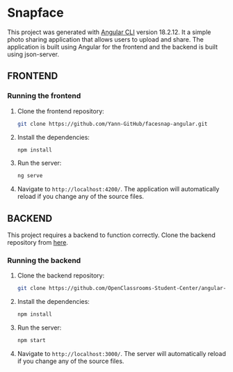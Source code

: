 # Snapface

This project was generated with [Angular CLI](https://github.com/angular/angular-cli) version 18.2.12. It a simple photo sharing application that allows users to upload and share. The application is built using Angular for the frontend and the backend is built using json-server.

## FRONTEND

### Running the frontend

1.  Clone the frontend repository:

    ```bash
    git clone https://github.com/Yann-GitHub/facesnap-angular.git
    ```

2.  Install the dependencies:

    ```bash
    npm install
    ```

3.  Run the server:

    ```bash
    ng serve
    ```

4.  Navigate to `http://localhost:4200/`. The application will automatically reload if you change any of the source files.

## BACKEND

This project requires a backend to function correctly. Clone the backend repository from [here](https://github.com/OpenClassrooms-Student-Center/angular-intermediate-backend).

### Running the backend

1.  Clone the backend repository:

    ```bash
    git clone https://github.com/OpenClassrooms-Student-Center/angular-intermediate-backend.git
    ```

2.  Install the dependencies:

    ```bash
    npm install
    ```

3.  Run the server:

    ```bash
    npm start
    ```

4.  Navigate to `http://localhost:3000/`. The server will automatically reload if you change any of the source files.
